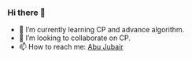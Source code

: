 ### Hi there 👋



- 🌱 I’m currently learning CP and advance algorithm.
- 👯 I’m looking to collaborate on CP.
- 📫 How to reach me: <a href="https://www.facebook.com/abu.jubair.07/"> Abu Jubair </a>

